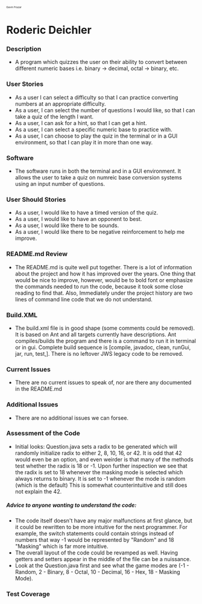 <sub><sup><sub><sup>Gavin Frazar</sup></sub></sup></sub>

# Roderic Deichler

### Description

  * A program which quizzes the user on their ability to convert between different numeric bases i.e. binary -> decimal, octal -> binary, etc.

### User Stories

  * As a user I can select a difficulty so that I can practice converting numbers at an appropriate difficulty.
  * As a user, I can select the number of questions I would like, so that I can take a quiz of the length I want.
  * As a user, I can ask for a hint, so that I can get a hint.
  * As a user, I can select a specific numeric base to practice with.
  * As a user, I can choose to play the quiz in the terminal or in a GUI environment, so that I can play it in more than one way.
  
### Software
  * The software runs in both the terminal and in a GUI environment. It allows the user to take a quiz on numreic base conversion systems using an input number of questions.
   
### User Should Stories
  * As a user, I would like to have a timed version of the quiz.
  * As a user, I would like to have an opponent to best.
  * As a user, I would like there to be sounds.
  * As a user, I would like there to be negative reinforcement to help me improve.
   
### README.md Review
  * The README.md is quite well put together. There is a lot of information about the project and how it has improved over the years. One thing that would be nice to improve, however, would be to bold font or emphasize the commands needed to run the code, because it took some close reading to find that. Also, Immediately under the project history are two lines of command line code that we do not understand.
  
  
### Build.XML
  * The build.xml file is in good shape (some comments could be removed). It is based on Ant and all targets currently have descriptions. Ant compiles/builds the program and there is a command to run it in terminal or in gui. Complete build sequence is  [compile, javadoc, clean, runGui, jar, run, test,]. There is no leftover JWS legacy code to be removed.


### Current Issues
  * There are no current issues to speak of, nor are there any documented in the README.md
 
### Additional Issues
  * There are no additional issues we can forsee.
  
### Assessment of the Code
  * Initial looks: Question.java sets a radix to be generated which will randomly initialize radix to either 2, 8, 10, 16, or 42. It is odd that 42 would even be an option, and even weirder is that many of the methods test whether the radix is 18 or -1. Upon further inspection we see that the radix is set to 18 whenever the masking mode is selected which always returns to binary. It is set to -1 whenever the mode is random (which is the default) This is somewhat counterintuitive and still does not explain the 42.
  
#####  Advice to anyone wanting to understand the code:
  * The code itself doesn't have any major malfunctions at first glance, but it could be rewritten to be more intuitive for the next programmer. For example, the switch statements could contain strings instead of numbers that way -1 would be represented by "Random" and 18 "Masking" which is far more intuitive.
  * The overall layout of the code could be revamped as well. Having getters and setters appear in the middle of the file can be a nuissance. 
  * Look at the Question.java first and see what the game modes are (-1 - Random, 2 - Binary, 8 - Octal, 10 - Decimal, 16 - Hex, 18 - Masking Mode).
  

### Test Coverage
